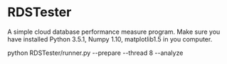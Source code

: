 # RDSTester

A simple cloud database performance measure program.
Make sure you have installed Python 3.5.1, Numpy 1.10, matplotlib1.5 in you computer.

python RDSTester/runner.py --prepare --thread 8 --analyze